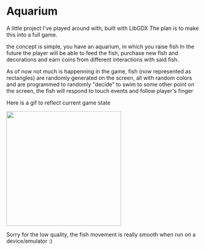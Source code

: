 # Aquarium
A little project I've played around with, built with LibGDX
The plan is to make this into a full game.

the concept is simple, you have an aquarium, in which you raise fish
In the future the player will be able to feed the fish, purchase new fish and decorations and earn coins from different interactions with said fish.

As of now not much is happenning in the game, fish (now represented as rectangles) are randomly generated on the screen, all with random colors
and are programmed to randomly "decide" to swim to some other point on the screen, the fish will respond to touch events and follow player's finger

Here is a gif to reflect current game state

<img src="https://github.com/GambitDev/Aquarium/blob/master/Aquarium-example.gif" width="300">

Sorry for the low quality, the fish movement is really smooth when run on a device/emulator :)
